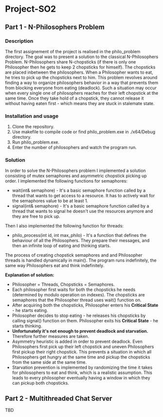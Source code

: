 # Project-SO2
## Part 1 - N-Philosophers Problem
### Description
  The first assignement of the project is realised in the philo_problem directory. The goal was to present a solution to the classical N-Philosophers Problem.
  N-Philosophers share N-chopsticks (if there is only one Philosopher then he gets to keep 2 chopsticks for himself). The chopsticks are placed inbetween the philosophers.
  When a Philosopher wants to eat, he tries to pick up the chopsticks next to him. This problem revolves around finding a way to organize philosophers behavior in a way that prevents them from blocking everyone from eating (deadlock).
  Such a situation may occur when every single one of philosophers reaches for their left chopstick at the same time. Once they take hold of a chopstick, they cannot release it without having eaten first - which means they are stuck in stalemate state.
  
### Installation and usage
1. Clone the repository.
2. Use makefile to compile code or find philo_problem.exe in ./x64/Debug directory.
3. Run philo_problem.exe.
4. Enter the number of philosophers and watch the program run.

### Solution
In order to solve the N-Philosophers problem I implemented a solution consisting of mutex semaphores and asymmetric chopstick picking up order.
I implemented the following functions for semaphores:
- wait(int& semaphore) - It's a basic semaphore function called by a thread that wants to get access to a resource. It has to actively wait for the semaphores value to be at least 1.
- signal(int& semaphore) - It's a basic semaphore function called by a thread that wants to signal he doesn't use the resources anymore and they are free to pick up.
  
Then I also implemented the following function for threads:
- philo_process(int id, int max_philo) -  It's a function that defines the behaviour of all the Philosophers. They prepare their messages, and then an infinite loop of eating and thinking starts.

The process of creating chopstick semaphores and and Philosopher threads is handled dynamically in main(). The program runs indefinitely, the same way Philosophers eat and think indefinitely.

**Explanation of solution:**
- Philosopher = Threads, Chopsticks = Semaphores.
- Each philosopher first waits for both the chopsticks he needs (determined by modulo operation on indexes). The chopsticks are semaphores that the Philosopher thread uses wait() function on.
- After acquiring both the chopsticks, Philosopher enters his **Critical State** - he starts eating.
- Philosopher decides to stop eating - he releases his chopsticks by calling signal() function on them. Philosopher exits his **Critical State** - he starts thinking.
- **Unfortunately it's not enough to prevent deadlock and starvation.** Therefore further measures are taken.
- Asymmetry heuristic is added in order to prevent deadlock. Even Philosophers first pick up their left chopstick and uneven Philosophers first pickup their right chopstick. This prevents a situation in which all Philosophers get hungry at the same time and pickup the chopsticks from the same side at the same time.
- Starvation prevention is implemented by randomizing the time it takes for philosophers to eat and think, which is a realistic assumption. This leads to every philosopher eventually having a window in which they can pickup both chopsticks.

## Part 2 - Multithreaded Chat Server
TBD
